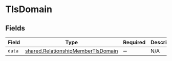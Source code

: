 # TlsDomain


## Fields

| Field                                                                                    | Type                                                                                     | Required                                                                                 | Description                                                                              |
| ---------------------------------------------------------------------------------------- | ---------------------------------------------------------------------------------------- | ---------------------------------------------------------------------------------------- | ---------------------------------------------------------------------------------------- |
| `data`                                                                                   | [shared.RelationshipMemberTlsDomain](../../models/shared/relationshipmembertlsdomain.md) | :heavy_minus_sign:                                                                       | N/A                                                                                      |